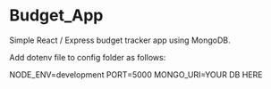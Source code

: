 # Budget_App
Simple React / Express budget tracker app using MongoDB.

Add dotenv file to config folder as follows:

  NODE_ENV=development
  PORT=5000
  MONGO_URI=YOUR DB HERE
